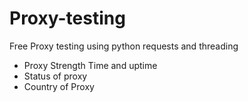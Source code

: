 # Proxy-testing
Free Proxy testing using python requests and threading 
* Proxy Strength Time and uptime 
* Status of proxy
* Country of Proxy
